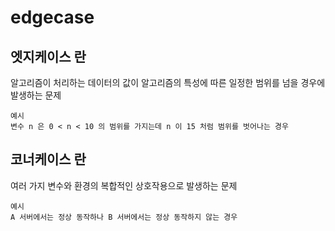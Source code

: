 # edgecase

## 엣지케이스 란

알고리즘이 처리하는 데이터의 값이 알고리즘의 특성에 따른 일정한 범위를 넘을 경우에 발생하는 문제

```text
예시
변수 n 은 0 < n < 10 의 범위를 가지는데 n 이 15 처럼 범위를 벗어나는 경우
```

## 코너케이스 란

여러 가지 변수와 환경의 복합적인 상호작용으로 발생하는 문제

```text
예시
A 서버에서는 정상 동작하나 B 서버에서는 정상 동작하지 않는 경우
```
